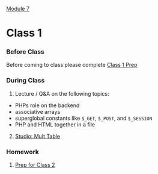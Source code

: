 [Module 7](../..)

# Class 1

### Before Class
Before coming to class please complete [Class 1 Prep](../class1-prep)

### During Class
1. Lecture / Q&A on the following topics:
  * PHPs role on the backend
  * associative arrays
  * superglobal constants like `$_GET`, `$_POST`, and `$_SESSION`
  * PHP and HTML together in a file
2. [Studio: Mult Table](../studios/mult-table)

### Homework
1. [Prep for Class 2](../class2-prep) 
